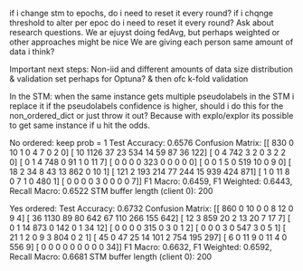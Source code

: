 if i change stm to epochs, do i need to reset it every round?
if i chqnge threshold to alter per epoc do i need to reset it every round?
Ask about research questions.
We ar ejuyst doing fedAvg, but perhaps weighted or other approaches might be nice
We are giving each person same amount of data i think? 

Important next steps:
Non-iid and different amounts of data size distribution
& validation set perhaps for Optuna? & then ofc k-fold validation


In the STM: when the same instance gets multiple pseudolabels in the STM i replace it if the pseudolabels confidence is higher, should i do this for the non_ordered_dict or just throw it out? Because with explo/explor its possible to get same instance if u hit the odds.


No ordered:
keep prob = 1
Test Accuracy: 0.6576
Confusion Matrix:
[[ 830    0   10    1    0    4    7    0    2    0]
 [  10 1126   37   23  534   14   59   87   36  122]
 [   0    4  742    3    2    0    3    2    2    0]
 [   0    1    4  748    0   91    1    0   11    7]
 [   0    0    0    0  323    0    0    0    0    0]
 [   0    0    1    5    0  519   10    0    9    0]
 [  18    2   34    8   43   13  862    0   10    1]
 [ 121    2  193  214   77  244   15  939  424  871]
 [   1    0   11    8    0    7    1    0  480    1]
 [   0    0    0    0    3    0    0    0    0    7]]
F1 Macro: 0.6459, F1 Weighted: 0.6443, Recall Macro: 0.6522
STM buffer length (client 0): 200

Yes ordered:
Test Accuracy: 0.6732
Confusion Matrix:
[[ 860    0   10    0    0    8   12    0    9    4]
 [  36 1130   89   80  642   67  110  266  155  642]
 [  12    3  859   20    2   13   20    7   17    7]
 [   0    1   14  873    0  142    0    1   34   12]
 [   0    0    0    0  315    0    3    0    1    2]
 [   0    0    0    3    0  547    3    0    5    1]
 [  21    1    2    0    9    3  804    0    2    1]
 [  45    0   47   25   14  101    2  754  195  297]
 [   6    0   11    9    0   11    4    0  556    9]
 [   0    0    0    0    0    0    0    0    0   34]]
F1 Macro: 0.6632, F1 Weighted: 0.6592, Recall Macro: 0.6681
STM buffer length (client 0): 200

